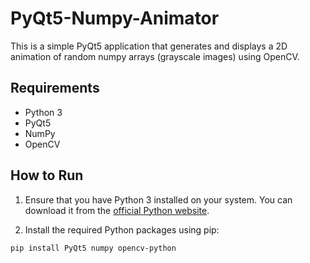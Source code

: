 # PyQt5-Numpy-Animator 

This is a simple PyQt5 application that generates and displays a 2D animation of random numpy arrays (grayscale images) using OpenCV.

## Requirements

- Python 3
- PyQt5
- NumPy
- OpenCV 

## How to Run

1. Ensure that you have Python 3 installed on your system. You can download it from the [official Python website](https://www.python.org/downloads/).

2. Install the required Python packages using pip:

```
pip install PyQt5 numpy opencv-python
```
